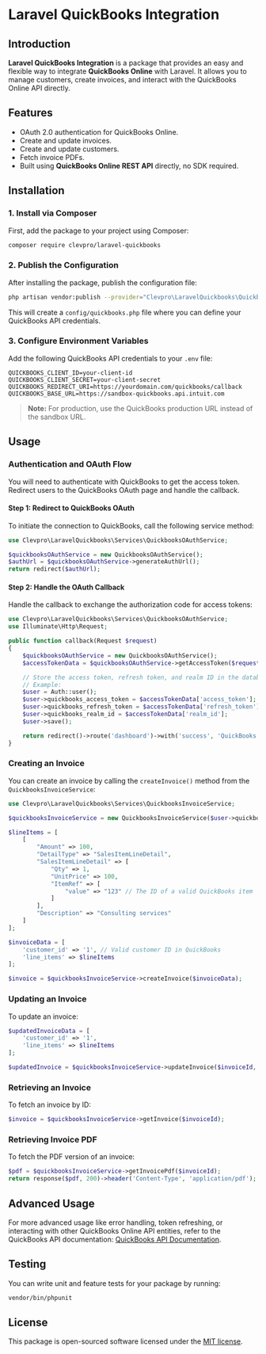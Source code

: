 # Laravel QuickBooks Integration

## Introduction

**Laravel QuickBooks Integration** is a package that provides an easy and flexible way to integrate **QuickBooks Online** with Laravel. It allows you to manage customers, create invoices, and interact with the QuickBooks Online API directly.

## Features
- OAuth 2.0 authentication for QuickBooks Online.
- Create and update invoices.
- Create and update customers.
- Fetch invoice PDFs.
- Built using **QuickBooks Online REST API** directly, no SDK required.

## Installation

### 1. Install via Composer

First, add the package to your project using Composer:

```bash
composer require clevpro/laravel-quickbooks
```

### 2. Publish the Configuration

After installing the package, publish the configuration file:

```bash
php artisan vendor:publish --provider="Clevpro\LaravelQuickbooks\QuickbooksServiceProvider" --tag=config
```

This will create a `config/quickbooks.php` file where you can define your QuickBooks API credentials.

### 3. Configure Environment Variables

Add the following QuickBooks API credentials to your `.env` file:

```env
QUICKBOOKS_CLIENT_ID=your-client-id
QUICKBOOKS_CLIENT_SECRET=your-client-secret
QUICKBOOKS_REDIRECT_URI=https://yourdomain.com/quickbooks/callback
QUICKBOOKS_BASE_URL=https://sandbox-quickbooks.api.intuit.com
```

> **Note:** For production, use the QuickBooks production URL instead of the sandbox URL.

## Usage

### Authentication and OAuth Flow

You will need to authenticate with QuickBooks to get the access token. Redirect users to the QuickBooks OAuth page and handle the callback.

#### Step 1: Redirect to QuickBooks OAuth

To initiate the connection to QuickBooks, call the following service method:

```php
use Clevpro\LaravelQuickbooks\Services\QuickbooksOAuthService;

$quickbooksOAuthService = new QuickbooksOAuthService();
$authUrl = $quickbooksOAuthService->generateAuthUrl();
return redirect($authUrl);
```

#### Step 2: Handle the OAuth Callback

Handle the callback to exchange the authorization code for access tokens:

```php
use Clevpro\LaravelQuickbooks\Services\QuickbooksOAuthService;
use Illuminate\Http\Request;

public function callback(Request $request)
{
    $quickbooksOAuthService = new QuickbooksOAuthService();
    $accessTokenData = $quickbooksOAuthService->getAccessToken($request->input('code'));

    // Store the access token, refresh token, and realm ID in the database
    // Example:
    $user = Auth::user();
    $user->quickbooks_access_token = $accessTokenData['access_token'];
    $user->quickbooks_refresh_token = $accessTokenData['refresh_token'];
    $user->quickbooks_realm_id = $accessTokenData['realm_id'];
    $user->save();

    return redirect()->route('dashboard')->with('success', 'QuickBooks connected successfully!');
}
```

### Creating an Invoice

You can create an invoice by calling the `createInvoice()` method from the `QuickbooksInvoiceService`:

```php
use Clevpro\LaravelQuickbooks\Services\QuickbooksInvoiceService;

$quickbooksInvoiceService = new QuickbooksInvoiceService($user->quickbooks_access_token, $user->quickbooks_realm_id);

$lineItems = [
    [
        "Amount" => 100,
        "DetailType" => "SalesItemLineDetail",
        "SalesItemLineDetail" => [
            "Qty" => 1,
            "UnitPrice" => 100,
            "ItemRef" => [
                "value" => "123" // The ID of a valid QuickBooks item
            ]
        ],
        "Description" => "Consulting services"
    ]
];

$invoiceData = [
    'customer_id' => '1', // Valid customer ID in QuickBooks
    'line_items' => $lineItems
];

$invoice = $quickbooksInvoiceService->createInvoice($invoiceData);
```

### Updating an Invoice

To update an invoice:

```php
$updatedInvoiceData = [
    'customer_id' => '1',
    'line_items' => $lineItems
];

$updatedInvoice = $quickbooksInvoiceService->updateInvoice($invoiceId, $updatedInvoiceData);
```

### Retrieving an Invoice

To fetch an invoice by ID:

```php
$invoice = $quickbooksInvoiceService->getInvoice($invoiceId);
```

### Retrieving Invoice PDF

To fetch the PDF version of an invoice:

```php
$pdf = $quickbooksInvoiceService->getInvoicePdf($invoiceId);
return response($pdf, 200)->header('Content-Type', 'application/pdf');
```

## Advanced Usage

For more advanced usage like error handling, token refreshing, or interacting with other QuickBooks Online API entities, refer to the QuickBooks API documentation: [QuickBooks API Documentation](https://developer.intuit.com/app/developer/qbo/docs/get-started).

## Testing

You can write unit and feature tests for your package by running:

```bash
vendor/bin/phpunit
```

## License

This package is open-sourced software licensed under the [MIT license](https://opensource.org/licenses/MIT).
